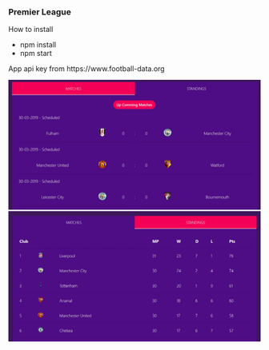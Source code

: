 <h3>Premier League</h3>

<p>How to install</p>
<ul>
<li>npm install</li>
<li>npm start</li>
</ul>

<p>App api key from https://www.football-data.org</p>

![alt text](https://github.com/moElhaj/javascript-premier-league/blob/master/readme/matches.JPG)
![alt text](https://github.com/moElhaj/javascript-premier-league/blob/master/readme/standings.JPG)
